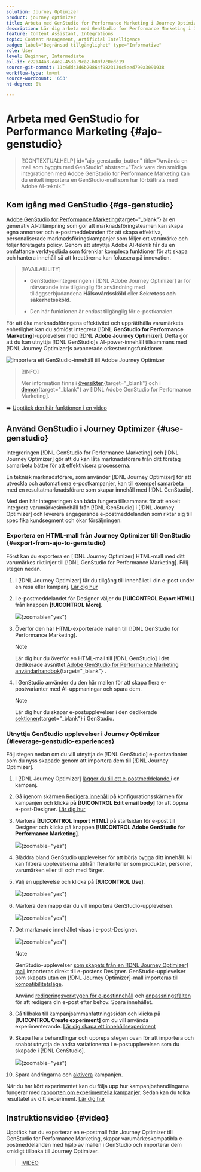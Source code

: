 ```yaml
---
solution: Journey Optimizer
product: journey optimizer
title: Arbeta med GenStudio for Performance Marketing i Journey Optimizer
description: Lär dig arbeta med GenStudio for Performance Marketing i Journey Optimizer
feature: Content Assistant, Integrations
topic: Content Management, Artificial Intelligence
badge: label="Begränsad tillgänglighet" type="Informative"
role: User
level: Beginner, Intermediate
exl-id: c22a44a8-e4e2-453a-9ca2-b80f7c0edc19
source-git-commit: 11c6dd43d6b20864f9823130c5aed790a3091938
workflow-type: tm+mt
source-wordcount: '653'
ht-degree: 0%

---
```


# Arbeta med GenStudio for Performance Marketing {#ajo-genstudio}

>[!CONTEXTUALHELP]
>id="ajo_genstudio_button"
>title="Använda en mall som byggts med GenStudio"
>abstract="Tack vare den smidiga integrationen med Adobe GenStudio for Performance Marketing kan du enkelt importera en GenStudio-mall som har förbättrats med Adobe AI-teknik."

## Kom igång med GenStudio {#gs-genstudio}

[Adobe GenStudio for Performance Marketing](https://experienceleague.adobe.com/sv/docs/genstudio-for-performance-marketing/user-guide/home){target="_blank"} är en generativ AI-tillämpning som gör att marknadsföringsteamen kan skapa egna annonser och e-postmeddelanden för att skapa effektiva, personaliserade marknadsföringskampanjer som följer ert varumärke och följer företagets policy. Genom att utnyttja Adobe AI-teknik får du en omfattande verktygslåda som förenklar komplexa funktioner för att skapa och hantera innehåll så att kreatörerna kan fokusera på innovation.

>[!AVAILABILITY]
>
>* GenStudio-integreringen i [!DNL Adobe Journey Optimizer] är för närvarande inte tillgänglig för användning med tilläggserbjudandena **Hälsovårdssköld** eller **Sekretess och säkerhetssköld**.
>
>* Den här funktionen är endast tillgänglig för e-postkanalen.

För att öka marknadsföringens effektivitet och upprätthålla varumärkets enhetlighet kan du sömlöst integrera [!DNL **GenStudio for Performance Marketing**]-upplevelser med [!DNL **Adobe Journey Optimizer**]. Detta gör att du kan utnyttja [!DNL GenStudio]s AI-power-innehåll tillsammans med [!DNL Journey Optimizer]s avancerade orkestreringsfunktioner.

![Importera ett GenStudio-innehåll till Adobe Journey Optimizer](../rn/assets/do-not-localize/genstudio.gif)

>[!INFO]
>
>Mer information finns i [översikten](https://business.adobe.com/products/genstudio-for-performance-marketing.html#watch-overview){target="_blank"} och i [demon](https://business.adobe.com/products/genstudio-for-performance-marketing.html#demo){target="_blank"} av [!DNL Adobe GenStudio for Performance Marketing].

➡️ [Upptäck den här funktionen i en video](#video)


<!--To access the GenStudio integration in [!DNL Adobe Journey Optimizer] feature, users need to be granted the **xxx** permission. [Learn more](../administration/permissions.md)

>[!IMPORTANT]
>
>* Before starting using this capability, read out related [Guardrails and Limitations](#generative-guardrails).-->



<!--Guardrails and limitations {#genstudio-guardrails}

General guidelines for using the GenStudio integration in [!DNL Adobe Journey Optimizer] for email generation are listed below:

See if guidelines/limitations such as the ones listed [here](gs-generative.md#generative-guardrails) for AI Assistant can apply.

The following limitations apply to GenStudio integration in [!DNL Adobe Journey Optimizer]:-->

## Använd GenStudio i Journey Optimizer {#use-genstudio}

Integreringen [!DNL GenStudio for Performance Marketing] och [!DNL Journey Optimizer] gör att du kan låta marknadsförare från ditt företag samarbeta bättre för att effektivisera processerna.

En teknisk marknadsförare, som använder [!DNL Journey Optimizer] för att utveckla och automatisera e-postkampanjer, kan till exempel samarbeta med en resultatmarknadsförare som skapar innehåll med [!DNL GenStudio].

Med den här integreringen kan båda fungera tillsammans för att enkelt integrera varumärkesinnehåll från [!DNL GenStudio] i [!DNL Journey Optimizer] och leverera engagerande e-postmeddelanden som riktar sig till specifika kundsegment och ökar försäljningen.

### Exportera en HTML-mall från Journey Optimizer till GenStudio {#export-from-ajo-to-genstudio}

Först kan du exportera en [!DNL Journey Optimizer] HTML-mall med ditt varumärkes riktlinjer till [!DNL GenStudio for Performance Marketing]. Följ stegen nedan.

1. I [!DNL Journey Optimizer] får du tillgång till innehållet i din e-post under en resa eller kampanj. [Lär dig hur](../email/get-started-email-design.md#key-steps)

1. I e-postmeddelandet för Designer väljer du **[!UICONTROL Export HTML]** från knappen **[!UICONTROL More]**.

   ![](assets/genstudio-export-template.png){zoomable="yes"}

1. Överför den här HTML-exporterade mallen till [!DNL GenStudio for Performance Marketing]. <!--Make sure you detect the fields that the generative AI uses to insert content in order to create an actionable template.-->

   >[!NOTE]
   >
   >Lär dig hur du överför en HTML-mall till [!DNL GenStudio] i det dedikerade avsnittet [Adobe GenStudio for Performance Marketing användarhandbok](https://experienceleague.adobe.com/sv/docs/genstudio-for-performance-marketing/user-guide/content/templates/use-templates#templates-from-ajo-and-marketo){target="_blank"} .

1. I GenStudio använder du den här mallen för att skapa flera e-postvarianter med AI-uppmaningar och spara dem.

   >[!NOTE]
   >
   >Lär dig hur du skapar e-postupplevelser i den dedikerade [sektionen](https://experienceleague.adobe.com/sv/docs/genstudio-for-performance-marketing/user-guide/create/create-email-experience){target="_blank"} i GenStudio.

### Utnyttja GenStudio upplevelser i Journey Optimizer {#leverage-genstudio-experiences}

Följ stegen nedan om du vill utnyttja de [!DNL GenStudio] e-postvarianter som du nyss skapade genom att importera dem till [!DNL Journey Optimizer].

1. I [!DNL Journey Optimizer] [lägger du till ett e-postmeddelande ](../email/create-email.md) i en kampanj.

1. Gå igenom skärmen [Redigera innehåll](../email/create-email.md#define-email-content) på konfigurationsskärmen för kampanjen och klicka på **[!UICONTROL Edit email body]** för att öppna e-post-Designer. [Lär dig hur](../email/get-started-email-design.md#key-steps)

1. Markera **[!UICONTROL Import HTML]** på startsidan för e-post till Designer och klicka på knappen **[!UICONTROL Adobe GenStudio for Performance Marketing]**.

   ![](assets/genstudio-pem-import-email.png){zoomable="yes"}

1. Bläddra bland GenStudio upplevelser för att börja bygga ditt innehåll. Ni kan filtrera upplevelserna utifrån flera kriterier som produkter, personer, varumärken eller till och med färger.

   <!--![](assets/genstudio-filter-experiences.png){zoomable="yes"}-->

1. Välj en upplevelse och klicka på **[!UICONTROL Use]**.

   ![](assets/genstudio-use-experience.png){zoomable="yes"}

1. Markera den mapp där du vill importera GenStudio-upplevelsen.

   ![](assets/genstudio-choose-destination.png){zoomable="yes"}

1. Det markerade innehållet visas i e-post-Designer.

   ![](assets/genstudio-email-content.png){zoomable="yes"}

   >[!NOTE]
   >
   >GenStudio-upplevelser [ som skapats från en [!DNL Journey Optimizer] mall](#export-from-ajo-to-genstudio) importeras direkt till e-postens Designer. GenStudio-upplevelser som skapats utan en [!DNL Journey Optimizer]-mall importeras till [kompatibilitetsläge](../email/existing-content.md).

   Använd [redigeringsverktygen för e-postinnehåll](../email/content-from-scratch.md) och [anpassningsfälten](../personalization/personalize.md) för att redigera din e-post efter behov. Spara innehållet.

1. Gå tillbaka till kampanjsammanfattningssidan och klicka på **[!UICONTROL Create experiment]** om du vill använda experimenterande. [Lär dig skapa ett innehållsexperiment](../content-management/content-experiment.md)

   <!--![](assets/genstudio-create-experiment.png){zoomable="yes"}-->

1. Skapa flera behandlingar och upprepa stegen ovan för att importera och snabbt utnyttja de andra variationerna i e-postupplevelsen som du skapade i [!DNL GenStudio].

   ![](assets/genstudio-define-treatments.png){zoomable="yes"}

1. Spara ändringarna och [aktivera](../campaigns/review-activate-campaign.md) kampanjen.

När du har kört experimentet kan du följa upp hur kampanjbehandlingarna fungerar med [rapporten om experimentella kampanjer](../reports/campaign-global-report-cja-experimentation.md). Sedan kan du tolka resultatet av ditt experiment. [Lär dig hur](../content-management/get-started-experiment.md#interpret-results)

## Instruktionsvideo {#video}

Upptäck hur du exporterar en e-postmall från Journey Optimizer till GenStudio for Performance Marketing, skapar varumärkeskompatibla e-postmeddelanden med hjälp av mallen i GenStudio och importerar dem smidigt tillbaka till Journey Optimizer.

>[!VIDEO](https://video.tv.adobe.com/v/3456038/?quality=12)